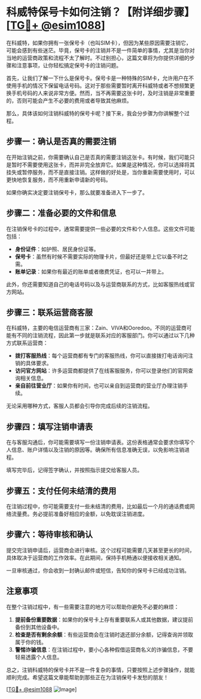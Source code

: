 # 科威特保号卡如何注销？【附详细步骤】[[TG💪+ @esim1088](https://t.me/s/esim1088)]

在科威特，如果你拥有一张保号卡（也叫SIM卡），但因为某些原因需要注销它，可能会感到有些迷茫。毕竟，保号卡的注销并不是一件简单的事情，尤其是当你对当地的运营商政策和流程不太了解时。不过别担心，这篇文章将为你提供详细的步骤和注意事项，让你轻松搞定保号卡的注销问题。

首先，让我们了解一下什么是保号卡。保号卡是一种特殊的SIM卡，允许用户在不使用手机的情况下保留电话号码。这对于那些需要暂时离开科威特或者不想频繁更换手机号码的人来说非常方便。然而，当不再需要这张卡时，及时注销是非常重要的，否则可能会产生不必要的费用或者导致其他麻烦。

那么，具体该如何注销科威特的保号卡呢？接下来，我会分步骤为你讲解整个过程。

## 步骤一：确认是否真的需要注销

在开始注销之前，你需要确认自己是否真的需要注销这张卡。有时候，我们可能只是暂时不需要使用这张卡，而并非完全放弃它。如果是这种情况，你可以选择将其挂失或暂停服务，而不是直接注销。这样做的好处是，当你重新需要使用时，可以更快地恢复服务，而不用重新申请新的号码。

如果你确实决定要注销保号卡，那么就要准备进入下一步了。

## 步骤二：准备必要的文件和信息

在注销保号卡的过程中，通常需要提供一些必要的文件和个人信息。这些文件可能包括：

- **身份证件**：如护照、居民身份证等。
- **保号卡**：虽然有时候不需要实际的物理卡片，但最好还是带上它以备不时之需。
- **账单记录**：如果你有最近的账单或者缴费凭证，也可以一并带上。

此外，你还需要知道自己的电话号码以及与运营商联系的方式，比如客服热线或官方网站。

## 步骤三：联系运营商客服

在科威特，主要的电信运营商有三家：Zain、VIVA和Ooredoo。不同的运营商可能有不同的注销流程，因此第一步就是联系对应的客服部门。你可以通过以下几种方式联系运营商：

- **拨打客服热线**：每个运营商都有专门的客服热线，你可以直接拨打电话询问注销的具体要求。
- **访问官方网站**：许多运营商都提供了在线客服服务，你可以登录他们的官网查询相关信息。
- **亲自前往营业厅**：如果你有时间，也可以亲自到运营商的营业厅办理注销手续。

无论采用哪种方式，客服人员都会引导你完成后续的注销流程。

## 步骤四：填写注销申请表

在与客服沟通后，你可能需要填写一份注销申请表。这份表格通常会要求你填写个人信息、账户详情以及注销的原因等。确保所有信息准确无误，以免影响注销进程。

填写完毕后，记得签字确认，并按照指示提交给客服人员。

## 步骤五：支付任何未结清的费用

在注销过程中，你可能需要支付一些未结清的费用，比如最后一个月的通话费或网络流量费。务必提前准备好相应的金额，以免耽误注销进度。

## 步骤六：等待审核和确认

提交完注销申请后，运营商会进行审核。这个过程可能需要几天甚至更长的时间，具体取决于运营商的工作效率。在此期间，保持手机畅通以便接收相关通知。

一旦审核通过，你会收到一封确认邮件或短信，告知你的保号卡已经成功注销。

## 注意事项

在整个注销过程中，有一些需要注意的地方可以帮助你避免不必要的麻烦：

1. **提前备份重要数据**：如果你的保号卡上存有重要联系人或其他数据，建议提前备份到其他设备中。
2. **检查是否有剩余余额**：有些运营商会在注销时退还部分余额，记得查询并领取属于你的钱。
3. **警惕诈骗信息**：在注销过程中，要小心各种假借运营商名义的诈骗信息，不要轻易透露个人信息。

总之，注销科威特的保号卡并不是一件复杂的事情，只要按照上述步骤操作，就能顺利完成。希望这篇文章能帮助到那些正在为注销保号卡发愁的朋友！

[[TG💪+ @esim1088](https://t.me/s/esim1088) ![Image](https://i.postimg.cc/4NQfJmqS/Snipaste-2025-05-13-00-14-12.png)]